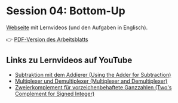 # Session 04: Bottom-Up

[Webseite](https://www.mathematik.uni-ulm.de/numerik/hpc/ss25/hpc0/session04/page01.html#session04) mit Lernvideos (und den Aufgaben in Englisch).

👉 [PDF-Version des Arbeitsblatts](session4.pdf)

## Links zu Lernvideos auf YouTube

- [Subtraktion mit dem Addierer (Using the Adder for Subtraction)](https://youtu.be/wJkuQ-SxHek)
- [Multiplexer und Demultiplexer (Multiplexer and Demultiplexer)](https://youtu.be/Nqjllb--TU8)
- [Zweierkomplement für vorzeichenbehaftete Ganzzahlen (Two's Complement for Signed Integer)](https://youtu.be/UZjZDI-lk4w)

